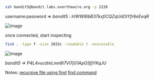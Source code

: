 ```bash 
ssh bandit5@bandit.labs.overthewire.org -p 2220
```
username:password => _bandit5 : lrIWWI6bB37kxfiCQZqUdOIYfr6eEeqR_

![image](https://user-images.githubusercontent.com/72671239/218412912-58de61d1-d5b5-4908-ac35-129482466030.png)

once connected, start inspecting

```bash
find . -type f -size 1033c -readable ! -executable
```

![image](https://user-images.githubusercontent.com/72671239/218417964-4ff358e0-7947-4731-a95a-5f3e5b2b7778.png)

_bandit5 => P4L4vucdmLnm8I7Vl7jG1ApGSfjYKqJU_

Notes:
[recursive file using find](https://github.com/olaayman999/overthewire/blob/main/bandit/notes/recursive_file.md)
[find command](https://github.com/olaayman999/overthewire/blob/main/bandit/notes/find_file.md)

